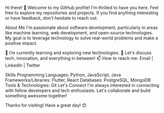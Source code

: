 Hi there! 👋
Welcome to my GitHub profile! I'm thrilled to have you here. Feel free to explore my repositories and projects. If you find anything interesting or have feedback, don't hesitate to reach out.

About Me
I'm passionate about software development, particularly in areas like machine learning, web development, and open-source technologies. My goal is to leverage technology to solve real-world problems and make a positive impact.

🌱 I’m currently learning and exploring new technologies.
💬 Let's discuss tech, innovation, and everything in between!
📫 How to reach me: Email | LinkedIn | Twitter

Skills
Programming Languages: Python, JavaScript, Java
Frameworks/Libraries: Flutter, React
Databases: PostgreSQL, MongoDB
Tools & Technologies: Git
Let's Connect
I'm always interested in connecting with fellow developers and tech enthusiasts. Let's collaborate and build something awesome together!




Thanks for visiting! Have a great day! 😊
